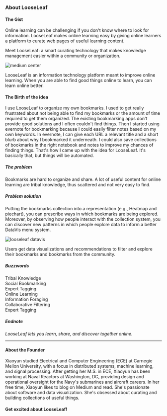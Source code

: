 ### About LooseLeaf
#### The Gist
Online learning can be challenging if you don't know where to look for information. LooseLeaf makes online learning easy by giving online learners a platform to curate web pages of useful learning content.

Meet LooseLeaf: a smart curating technology that makes knowledge management easier within a community or organization.

![medium center](https://scontent-ord1-1.xx.fbcdn.net/t31.0-8/13329376_1713575702250047_5670734746986427374_o.png)

LooseLeaf is an information technology platform meant to improve online learning. When you are able to find good things online to learn, you can learn online better.

#### The Birth of the idea
I use LooseLeaf to organize my own bookmarks. I used to get really frustrated about not being able to find my bookmarks or the amount of time required to get them organized. The existing bookmarking apps don't provide good solutions and I often couldn't find things. Then I started using evernote for bookmarking because I could easily filter notes based on my own keywords. In evernote, I can give each URL a relevant title and a short blurb about why I bookmarked it underneath. I could also save collections of bookmarks in the right notebook and notes to improve my chances of finding things. That's how I came up with the idea for LooseLeaf. It's basically that, but things will be automated.

##### The problem
Bookmarks are hard to organize and share. A lot of useful content for online learning are tribal knowledge, thus scattered and not very easy to find.

##### Problem solution
Putting the bookmarks collection into a representation (e.g., Heatmap and piechart), you can prescribe ways in which bookmarks are being explored. Moreover, by observing how people interact with the collection system, you can discover new patterns in which people explore data to inform a better DataVis menu system.

![looseleaf datavis ](https://scontent-ord1-1.xx.fbcdn.net/t31.0-8/13584821_1725324291075188_6953786564116628510_o.jpg)

Users get data visualizations and recommendations to filter and explore their bookmarks and bookmarks from the community.


##### Buzzwords
<div class="chip">Tribal Knowledge</div>
<div class="chip">Social Bookmarking</div>
<div class="chip">Expert Tagging</div>
<div class="chip">Online Learning</div>
<div class="chip">Information Foraging</div>
<div class="chip">Collaborative Filtering</div>
<div class="chip">Expert Tagging</div>

##### Endnote
*LooseLeaf lets you learn, share, and discover together online.*

***
#### About the Founder
Xiaoyun studied Electrical and Computer Engineering (ECE) at Carnegie Mellon University, with a focus in distributed systems, machine learning, and signal processing. After getting her M.S. in ECE, Xiaoyun has been working at Naval Reactors at Washington, DC, providing design and operational oversight for the Navy's submarines and aircraft careers. In her free time, Xiaoyun likes to blog on Medium and read. She's passionate about software and data visualization. She's obsessed about curating and building collections of useful things.

#### Get excited about LooseLeaf!

